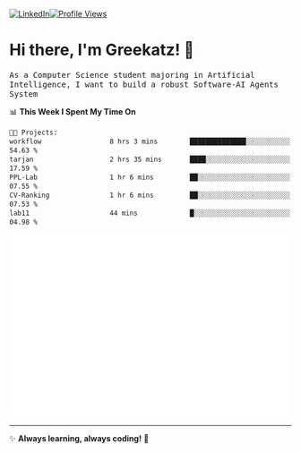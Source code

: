 [![LinkedIn](https://img.shields.io/badge/LinkedIn-0077B5?style=flat&logo=linkedin&logoColor=white)](https://www.linkedin.com/in/hungarbeit1912/)[![Profile Views](https://komarev.com/ghpvc/?username=Greekatz&color=blue&style=flat-square)](https://github.com/Greekatz)  


# Hi there, I'm Greekatz! 👋

<samp>As a Computer Science student majoring in Artificial Intelligence, I want to build a robust Software-AI Agents System<samp>


<!--START_SECTION:waka-->
📊 **This Week I Spent My Time On** 

```text
🐱‍💻 Projects: 
workflow                 8 hrs 3 mins        ██████████████░░░░░░░░░░░   54.63 % 
tarjan                   2 hrs 35 mins       ████░░░░░░░░░░░░░░░░░░░░░   17.59 % 
PPL-Lab                  1 hr 6 mins         ██░░░░░░░░░░░░░░░░░░░░░░░   07.55 % 
CV-Ranking               1 hr 6 mins         ██░░░░░░░░░░░░░░░░░░░░░░░   07.53 % 
lab11                    44 mins             █░░░░░░░░░░░░░░░░░░░░░░░░   04.98 % 
```


<!--END_SECTION:waka-->

![Full-year Contribution Calendar](https://github.com/Greekatz/Greekatz/blob/main/metrics.plugin.isocalendar.fullyear.svg)

---
✨ **Always learning, always coding!** 🚀
